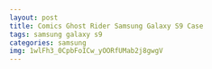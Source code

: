 ```yaml
---
layout: post
title: Comics Ghost Rider Samsung Galaxy S9 Case
tags: samsung galaxy s9
categories: samsung
img: 1wlFh3_0CpbFoICw_yOORfUMab2j8gwgV
---
```

